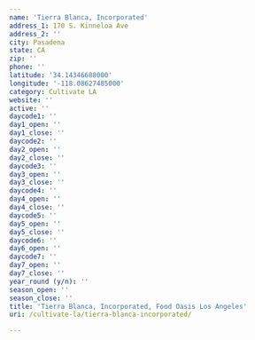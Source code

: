 ```yaml
---
name: 'Tierra Blanca, Incorporated'
address_1: 170 S. Kinneloa Ave
address_2: ''
city: Pasadena
state: CA
zip: ''
phone: ''
latitude: '34.14346688000'
longitude: '-118.08627485000'
category: Cultivate LA
website: ''
active: ''
daycode1: ''
day1_open: ''
day1_close: ''
daycode2: ''
day2_open: ''
day2_close: ''
daycode3: ''
day3_open: ''
day3_close: ''
daycode4: ''
day4_open: ''
day4_close: ''
daycode5: ''
day5_open: ''
day5_close: ''
daycode6: ''
day6_open: ''
daycode7: ''
day7_open: ''
day7_close: ''
year_round (y/n): ''
season_open: ''
season_close: ''
title: 'Tierra Blanca, Incorporated, Food Oasis Los Angeles'
uri: /cultivate-la/tierra-blanca-incorporated/

---
```

